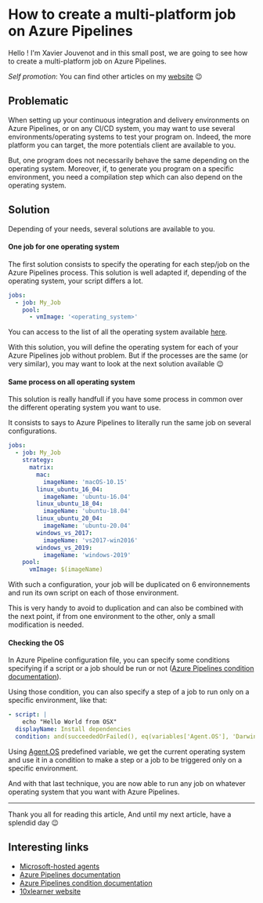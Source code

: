 # How to create a multi-platform job on Azure Pipelines

Hello ! I'm Xavier Jouvenot and in this small post, we are going to see how to create a multi-platform job on Azure Pipelines.

_Self promotion_: You can find other articles on my [website](www.10xlearner.com) 😉

## Problematic

When setting up your continuous integration and delivery environments on Azure Pipelines, or on any CI/CD system, you may want to use several environments/operating systems to test your program on.
Indeed, the more platform you can target, the more potentials client are available to you.

But, one program does not necessarily behave the same depending on the operating system.
Moreover, if, to generate you program on a specific environment, you need a compilation step which can also depend on the operating system.

## Solution

Depending of your needs, several solutions are available to you.

#### One job for one operating system

The first solution consists to specify the operating for each step/job on the Azure Pipelines process.
This solution is well adapted if, depending of the operating system, your script differs a lot.

```yml
jobs:
  - job: My_Job
    pool:
      - vmImage: '<operating_system>'
```

You can access to the list of all the operating system available [here](https://docs.microsoft.com/en-us/azure/devops/pipelines/agents/hosted?view=azure-devops&tabs=yaml#software).

With this solution, you will define the operating system for each of your Azure Pipelines job without problem.
But if the processes are the same (or very similar), you may want to look at the next solution available :wink:

#### Same process on all operating system

This solution is really handfull if you have some process in common over the different operating system you want to use.

It consists to says to Azure Pipelines to literally run the same job on several configurations.

```yml
jobs:
  - job: My_Job
    strategy:
      matrix:
        mac:
          imageName: 'macOS-10.15'
        linux_ubuntu_16_04:
          imageName: 'ubuntu-16.04'
        linux_ubuntu_18_04:
          imageName: 'ubuntu-18.04'
        linux_ubuntu_20_04:
          imageName: 'ubuntu-20.04'
        windows_vs_2017:
          imageName: 'vs2017-win2016'
        windows_vs_2019:
          imageName: 'windows-2019'
    pool:
      vmImage: $(imageName)
```

With such a configuration, your job will be duplicated on 6 environnements and run its own script on each of those environment.

This is very handy to avoid to duplication and can also be combined with the next point, if from one environment to the other, only a small modification is needed.

#### Checking the OS

In Azure Pipeline configuration file, you can specify some conditions specifying if a script or a job should be run or not ([Azure Pipelines condition documentation](https://docs.microsoft.com/en-us/azure/devops/pipelines/process/conditions?view=azure-devops&tabs=yaml)).

Using those condition, you can also specify a step of a job to run only on a specific environment, like that:

```yml
- script: |
    echo "Hello World from OSX"
  displayName: Install dependencies
  condition: and(succeededOrFailed(), eq(variables['Agent.OS'], 'Darwin'))
```

Using [Agent.OS](https://docs.microsoft.com/en-us/azure/devops/pipelines/build/variables?view=azure-devops&tabs=yaml#agent-variables-devops-services) predefined variable, we get the current operating system and use it in a condition to make a step or a job to be triggered only on a specific environment.

And with that last technique, you are now able to run any job on whatever operating system that you want with Azure Pipelines.

--------------

Thank you all for reading this article,
And until my next article, have a splendid day 😉

## Interesting links

- [Microsoft-hosted agents](https://docs.microsoft.com/en-us/azure/devops/pipelines/agents/hosted?view=azure-devops&tabs=yaml)
- [Azure Pipelines documentation](https://docs.microsoft.com/en-us/azure/devops/pipelines/?view=azure-devops)
- [Azure Pipelines condition documentation](https://docs.microsoft.com/en-us/azure/devops/pipelines/process/conditions?view=azure-devops&tabs=yaml)
- [10xlearner website](www.10xlearner.com)

